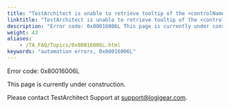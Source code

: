 ```yaml
--- 
title: "TestArchitect is unable to retrieve tooltip of the <controlName> control, which resides in the <windowName> window, at <X- Coordinate, Y-Coordinate>."
linktitle: "TestArchitect is unable to retrieve tooltip of the <controlName> control, which resides in the <windowName> window, at <X- Coordinate, Y-Coordinate>."
description: "Error code: 0x80016006L This page is currently under construction. Please contact TestArchitect Support at support@logigear.com ."
weight: 43
aliases: 
    - /TA_FAQ/Topics/0x80016006L.html
keywords: "automation errors, 0x80016006L"
---
```


Error code: 0x80016006L

This page is currently under construction.

Please contact TestArchitect Support at [support@logigear.com](mailto:support@logigear.com).



